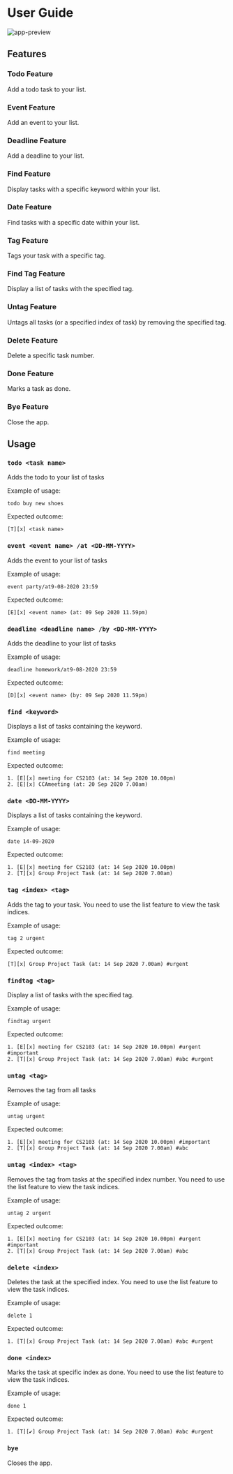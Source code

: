# User Guide

![app-preview](https://github.com/marcus2k/ip/blob/edit-docs/other/app-preview.gif)

## Features 

### Todo Feature
Add a todo task to your list.

### Event Feature
Add an event to your list.

### Deadline Feature
Add a deadline to your list.

### Find Feature
Display tasks with a specific keyword within your list.

### Date Feature
Find tasks with a specific date within your list.

### Tag Feature
Tags your task with a specific tag.

### Find Tag Feature
Display a list of tasks with the specified tag.

### Untag Feature
Untags all tasks (or a specified index of task) by removing the specified tag.

### Delete Feature
Delete a specific task number.

### Done Feature
Marks a task as done.

### Bye Feature
Close the app.

## Usage

### `todo <task name>`

Adds the todo to your list of tasks

Example of usage: 

`todo buy new shoes`

Expected outcome:

```
[T][x] <task name>
```

### `event <event name> /at <DD-MM-YYYY>`

Adds the event to your list of tasks

Example of usage: 

`event party/at9-08-2020 23:59`

Expected outcome:

```
[E][x] <event name> (at: 09 Sep 2020 11.59pm)
```

### `deadline <deadline name> /by <DD-MM-YYYY>` 

Adds the deadline to your list of tasks

Example of usage: 

`deadline homework/at9-08-2020 23:59`

Expected outcome:

```
[D][x] <event name> (by: 09 Sep 2020 11.59pm)
```

### `find <keyword>` 

Displays a list of tasks containing the keyword.

Example of usage: 

`find meeting`

Expected outcome:

```
1. [E][x] meeting for CS2103 (at: 14 Sep 2020 10.00pm)
2. [E][x] CCAmeeting (at: 20 Sep 2020 7.00am)
```

### `date <DD-MM-YYYY>` 

Displays a list of tasks containing the keyword.

Example of usage: 

`date 14-09-2020`

Expected outcome:

```
1. [E][x] meeting for CS2103 (at: 14 Sep 2020 10.00pm)
2. [T][x] Group Project Task (at: 14 Sep 2020 7.00am)
```

### `tag <index> <tag>` 

Adds the tag to your task. You need to use the list feature to view the task indices.

Example of usage: 

`tag 2 urgent`

Expected outcome:

```
[T][x] Group Project Task (at: 14 Sep 2020 7.00am) #urgent
```

### `findtag <tag>` 

Display a list of tasks with the specified tag.

Example of usage: 

`findtag urgent`

Expected outcome:

```
1. [E][x] meeting for CS2103 (at: 14 Sep 2020 10.00pm) #urgent #important
2. [T][x] Group Project Task (at: 14 Sep 2020 7.00am) #abc #urgent
```

### `untag <tag>` 

Removes the tag from all tasks

Example of usage: 

`untag urgent`

Expected outcome:

```
1. [E][x] meeting for CS2103 (at: 14 Sep 2020 10.00pm) #important
2. [T][x] Group Project Task (at: 14 Sep 2020 7.00am) #abc
```

### `untag <index> <tag>` 

Removes the tag from tasks at the specified index number. You need to use the list feature to view the task indices. 

Example of usage: 

`untag 2 urgent`

Expected outcome:

```
1. [E][x] meeting for CS2103 (at: 14 Sep 2020 10.00pm) #urgent #important
2. [T][x] Group Project Task (at: 14 Sep 2020 7.00am) #abc
```

### `delete <index>` 

Deletes the task at the specified index. You need to use the list feature to view the task indices.

Example of usage: 

`delete 1`

Expected outcome:

```
1. [T][x] Group Project Task (at: 14 Sep 2020 7.00am) #abc #urgent
```

### `done <index>` 

Marks the task at specific index as done. You need to use the list feature to view the task indices.

Example of usage: 

`done 1`

Expected outcome:

```
1. [T][✔] Group Project Task (at: 14 Sep 2020 7.00am) #abc #urgent
```

### `bye`

Closes the app.
